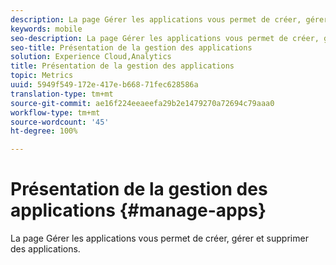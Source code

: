 ```yaml
---
description: La page Gérer les applications vous permet de créer, gérer et supprimer des applications.
keywords: mobile
seo-description: La page Gérer les applications vous permet de créer, gérer et supprimer des applications.
seo-title: Présentation de la gestion des applications
solution: Experience Cloud,Analytics
title: Présentation de la gestion des applications
topic: Metrics
uuid: 5949f549-172e-417e-b668-71fec628586a
translation-type: tm+mt
source-git-commit: ae16f224eeaeefa29b2e1479270a72694c79aaa0
workflow-type: tm+mt
source-wordcount: '45'
ht-degree: 100%

---
```



# Présentation de la gestion des applications {#manage-apps}

La page Gérer les applications vous permet de créer, gérer et supprimer des applications.
